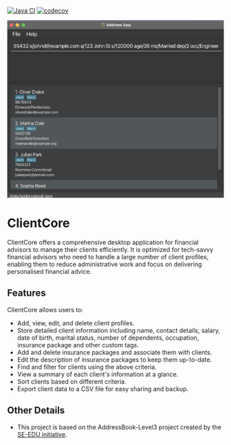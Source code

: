 [![Java CI](https://github.com/AY2526S1-CS2103T-T15-3/tp/actions/workflows/gradle.yml/badge.svg?branch=master)](https://github.com/AY2526S1-CS2103T-T15-3/tp/actions/workflows/gradle.yml)
[![codecov](https://codecov.io/gh/AY2526S1-CS2103T-T15-3/tp/branch/master/graph/badge.svg?token=IL689Q6JOC)](https://codecov.io/gh/AY2526S1-CS2103T-T15-3/tp)

![Ui](docs/images/Ui.png)

# ClientCore
 
ClientCore offers a comprehensive desktop application for financial advisors to manage their clients efficiently. It is optimized for tech-savvy financial advisors who need to handle a large number of client profiles, enabling them to reduce administrative work and focus on delivering personalised financial advice.


## Features

ClientCore allows users to:

* Add, view, edit, and delete client profiles.
* Store detailed client information including name, contact details, salary, date of birth, marital status, number of dependents, occupation, insurance package and other custom tags.
* Add and delete insurance packages and associate them with clients.
* Edit the description of insurance packages to keep them up-to-date.
* Find and filter for clients using the above criteria.
* View a summary of each client's information at a glance.
* Sort clients based on different criteria.
* Export client data to a CSV file for easy sharing and backup.


## Other Details

* This project is based on the AddressBook-Level3 project created by the [SE-EDU initiative](https://se-education.org).

